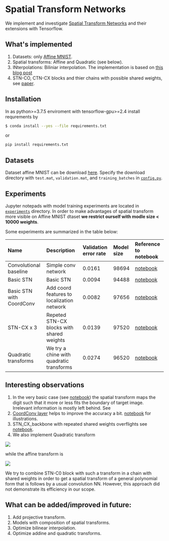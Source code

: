 # Spatial Transform Networks 

We implement and investigate 
[Spatial Transform Networks](https://arxiv.org/pdf/1506.02025.pdf)
and their extensions with Tensorflow.

## What's implemented
1. Datasets: only [Affine MNIST](https://www.kaggle.com/kmader/affinemnist).
2. Spatial transforms: Affine and Quadratic (see below).
3. INterpolations: Biliniar interpolation. The implementation is based on
 [this blog post](https://towardsdatascience.com/implementing-spatial-transformer-network-stn-in-tensorflow-bf0dc5055cd5)
4. STN-CO, CTN-CX blocks and thier chains with possible shared weights, 
see [paper](https://arxiv.org/pdf/2004.11678.pdf).


## Installation
In as python>=3.7.5 enviroment with tensorflow-gpu>=2.4 install requrements by
```bash
$ conda install --yes --file requirements.txt
```
or
```bash
pip install requirements.txt
```

## Datasets
Dataset affine MNIST can be download 
[here](https://www.kaggle.com/kmader/affinemnist).
Specify the download directory with 
`test.mat`, `validation.mat`, and `training_batches` in 
[`config.py`](config.py).


## Experiments
Jupyter notepads with model training experiments are located in 
[`experiments`](experiments)
directory. 
In order to make advantages of spatial transform more visible on 
Affine MNIST dtaset **we restrict ourself with modle size < 10000 weights**. 

Some experiments are summarized in the table below:

| Name                     |      Description      |  Validation error rate   | Model size | Reference to notebook |
|:-------                  |:---                   |:---                      |:---        |:---                   |
| Convolutional baseline   | Simple conv network   | 0.0161                   | 98694      | [notebook](experiments/Baseline_convolutional_backbone.ipynb)     |
| Basic STN                | Basic STN             | 0.0094                   | 94488      | [notebook](experiments/STN_C0_backbone.ipynb)             |
| Basic STN with CoordConv         | Add coord features to localization network | 0.0082                   | 97656      | [notebook](experiments/Basic_STN_coord_network_0082.ipynb)  |
| STN-CX x 3               | Repeted STN-CX blocks with shared weights        | 0.0139                   | 97520      | [notebook](experiments/STN_CX_backbone.ipynb)               |
| Quadratic transforms     | We try a chine with quadratic transforms         | 0.0274 | 96520 | [notebook](experiments/STN_quadratic_chain_backbone) |


## Interesting observations
1. In the very basic case (see
[notebook](experiments/STN_C0_backbone.ipynb))
the spatial transform maps the digit such that it more or less fits the boundary
of target image. Irrelevant information is mostly left behind. 
See 
2. [CoordConv layer](https://arxiv.org/pdf/1807.03247.pdf) helps to improve the accuracy a bit. 
[notebook](experiments/Basic_STN_coord_network_0082.ipynb) for illustrations.
2. STN_CX_backbone with repeated shared weights overflights see 
[notebook](experiments/STN_CX_backbone.ipynb).
3. We also implement Quadratic transform 

<img src="https://latex.codecogs.com/svg.latex? x_i \rightarrow \tilde x_i = a_i + \sum_j b_{ij} x_j + \sum_{jk} c_{ijk} x_j x_k, \quad i,j,k=1,2, "/>

while the affine transform is

<img src="https://latex.codecogs.com/svg.latex? x_i \rightarrow \tilde x_i = a_i + \sum_j b_{ij} x_j, \quad i,j=1,2. "/>

We try to combine STN-C0 block with such a transform 
in a chain with shared weights in order to get a spatial transform of a
general polynomial form that is follows by a usual convolution NN.
However, this approach did not demonstrate its efficiency in our scope.


## What can be added/improved in future:
1. Add projective transform.
2. Models with composition of spatial transforms. 
3. Optimize bilinear interpolation.
4. Optimize addine and quadratic transforms.